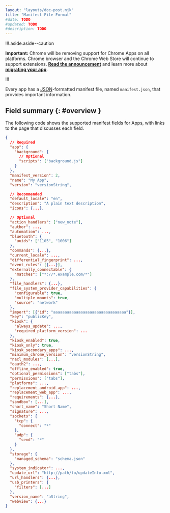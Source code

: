 ```yaml
---
layout: "layouts/doc-post.njk"
title: "Manifest File Format"
#date: TODO
#updated: TODO
#description: TODO
---
```


!!!.aside.aside--caution

**Important:** Chrome will be removing support for Chrome Apps on all platforms. Chrome browser and
the Chrome Web Store will continue to support extensions. [**Read the announcement**][1] and learn
more about [**migrating your app**][2].

!!!

Every app has a [JSON][3]\-formatted manifest file, named `manifest.json`, that provides important
information.

## Field summary {: #overview }

The following code shows the supported manifest fields for Apps, with links to the page that
discusses each field.

```json
{
  // Required
  "app": {
    "background": {
      // Optional
      "scripts": ["background.js"]
    }
  },
  "manifest_version": 2,
  "name": "My App",
  "version": "versionString",

  // Recommended
  "default_locale": "en",
  "description": "A plain text description",
  "icons": {...},

  // Optional
  "action_handlers": ["new_note"],
  "author": ...,
  "automation": ...,
  "bluetooth": {
    "uuids": ["1105", "1006"]
  },
  "commands": {...},
  "current_locale": ...,
  "differential_fingerprint": ...,
  "event_rules": [{...}],
  "externally_connectable": {
    "matches": ["*://*.example.com/*"]
  },
  "file_handlers": {...},
  "file_system_provider_capabilities": {
    "configurable": true,
    "multiple_mounts": true,
    "source": "network"
  },
  "import": [{"id": "aaaaaaaaaaaaaaaaaaaaaaaaaaaaaaaa"}],
  "key": "publicKey",
  "kiosk": {
    "always_update": ...,
    "required_platform_version": ...
  },
  "kiosk_enabled": true,
  "kiosk_only": true,
  "kiosk_secondary_apps": ...,
  "minimum_chrome_version": "versionString",
  "nacl_modules": [...],
  "oauth2": ...,
  "offline_enabled": true,
  "optional_permissions": ["tabs"],
  "permissions": ["tabs"],
  "platforms": ...,
  "replacement_android_app": ...,
  "replacement_web_app": ...,
  "requirements": {...},
  "sandbox": [...],
  "short_name": "Short Name",
  "signature": ...,
  "sockets": {
    "tcp": {
      "connect": "*"
    },
    "udp": {
      "send": "*"
    }
  },
  "storage": {
    "managed_schema": "schema.json"
  },
  "system_indicator": ...,
  "update_url": "http://path/to/updateInfo.xml",
  "url_handlers": {...},
  "usb_printers": {
    "filters": [...]
  },
  "version_name": "aString",
  "webview": {...}
}
```

[1]: https://blog.chromium.org/2020/01/moving-forward-from-chrome-apps.html
[2]: https://developer.chrome.com/apps/migration
[3]: https://www.json.org
[4]: manifest/app
[5]: manifest/app
[6]: manifest/manifest_version
[7]: manifest/name#name
[8]: manifest/version
[9]: manifest/default_locale
[10]: manifest/description
[11]: manifest/icons
[12]: manifest/action_handlers
[13]: manifest/bluetooth
[14]: commands
[15]: manifest/event_rules
[16]: manifest/externally_connectable
[17]: manifest/file_handlers
[18]: manifest/file_system_provider
[19]: shared_modules
[20]: manifest/key
[21]: manifest/kiosk_enabled#kiosk_enabled
[22]: manifest/kiosk_enabled#kiosk_only
[23]: manifest/minimum_chrome_version
[24]: manifest/nacl_modules
[25]: manifest/offline_enabled
[26]: permissions
[27]: declare_permissions
[28]: manifest/requirements
[29]: manifest/sandbox
[30]: manifest/name#short_name
[31]: manifest/sockets
[32]: manifest/storage
[33]: autoupdate
[34]: manifest/url_handlers
[35]: manifest/usb_printers
[36]: manifest/version
[37]: tags/webview#local_resources
